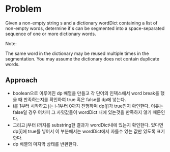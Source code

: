 # Problem
Given a non-empty string s and a dictionary wordDict containing a list of non-empty words, determine if s can be segmented into a space-separated sequence of one or more dictionary words.

Note:

The same word in the dictionary may be reused multiple times in the segmentation.
You may assume the dictionary does not contain duplicate words.

## Approach
- boolean으로 이루어진 dp 배열을 만들고 각 단어의 인덱스에서 word break를 했을 때 만족하는지를 확인하여 true 혹은 false를 dp에 넣는다.
- i를 1부터 시작하고 j는 i-1부터 0까지 진행하며 dp[j]가 true인지 확인한다. 이유는 false일 경우 어차피 그 사잇값들이 wordDict 내에 있는것을 만족하지 않기 때문인다.
- 그리고 j부터 i까지를 substring한 결과가 wordDict내에 있는지 확인한다. 있다면 dp[i]에 true를 넣어서 이 부분에서는 wordDict에서 자를수 있는 값만 있도록 표기한다.
- dp 배열의 마지막 상태를 반환한다.
